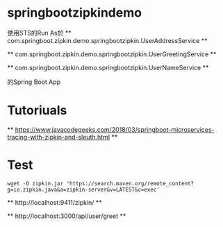 # springbootzipkindemo

使用STS的Run As於 ** com.springboot.zipkin.demo.springbootzipkin.UserAddressService **

** com.springboot.zipkin.demo.springbootzipkin.UserGreetingService **

** com.springboot.zipkin.demo.springbootzipkin.UserNameService **

的Spring Boot App


# Tutoriuals
** https://www.javacodegeeks.com/2018/03/springboot-microservices-tracing-with-zipkin-and-sleuth.html **




# Test
```
wget -O zipkin.jar 'https://search.maven.org/remote_content?g=io.zipkin.java&a=zipkin-server&v=LATEST&c=exec'
```



** http://localhost:9411/zipkin/  **

** http://localhost:3000/api/user/greet   **
